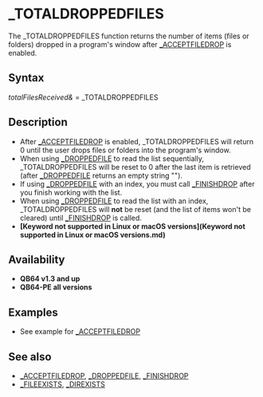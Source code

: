 # _TOTALDROPPEDFILES

The _TOTALDROPPEDFILES function returns the number of items (files or folders) dropped in a program's window after [_ACCEPTFILEDROP](_ACCEPTFILEDROP.md) is enabled.

  

## Syntax

*totalFilesReceived&* = _TOTALDROPPEDFILES
  

## Description

* After [_ACCEPTFILEDROP](_ACCEPTFILEDROP.md) is enabled, _TOTALDROPPEDFILES will return 0 until the user drops files or folders into the program's window.
* When using [_DROPPEDFILE](_DROPPEDFILE.md) to read the list sequentially, _TOTALDROPPEDFILES will be reset to 0 after the last item is retrieved (after [_DROPPEDFILE](_DROPPEDFILE.md) returns an empty string "").
* If using [_DROPPEDFILE](_DROPPEDFILE.md) with an index, you must call [_FINISHDROP](_FINISHDROP.md) after you finish working with the list.
* When using [_DROPPEDFILE](_DROPPEDFILE.md) to read the list with an index, _TOTALDROPPEDFILES will **not** be reset (and the list of items won't be cleared) until [_FINISHDROP](_FINISHDROP.md) is called.
* **[Keyword not supported in Linux or macOS versions](Keyword not supported in Linux or macOS versions.md)**

  

## Availability

* **QB64 v1.3 and up**
* **QB64-PE all versions**

  

## Examples

* See example for [_ACCEPTFILEDROP](_ACCEPTFILEDROP.md)

  

## See also

* [_ACCEPTFILEDROP](_ACCEPTFILEDROP.md), [_DROPPEDFILE](_DROPPEDFILE.md), [_FINISHDROP](_FINISHDROP.md)
* [_FILEEXISTS](_FILEEXISTS.md), [_DIREXISTS](_DIREXISTS.md)

  
